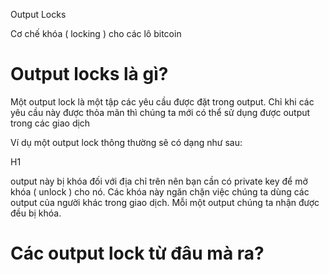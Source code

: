 
Output Locks

Cơ chế khóa ( locking ) cho các lô bitcoin

# Output locks là gì?

Một output lock là một tập các yêu cầu được đặt trong output. Chỉ khi các yêu cầu này được thỏa mãn thì chúng ta mới có thể sử dụng được output trong các giao dịch

Ví dụ một output lock thông thường sẽ có dạng như sau:

H1

output này bị khóa đối với địa chỉ trên nên bạn cần có private key để mở khóa ( unlock ) cho nó.  Các khóa này ngăn chặn việc chúng ta dùng các output của người khác trong giao dịch. Mỗi một output chúng ta nhận được đều bị khóa.

# Các output lock từ đâu mà ra?
